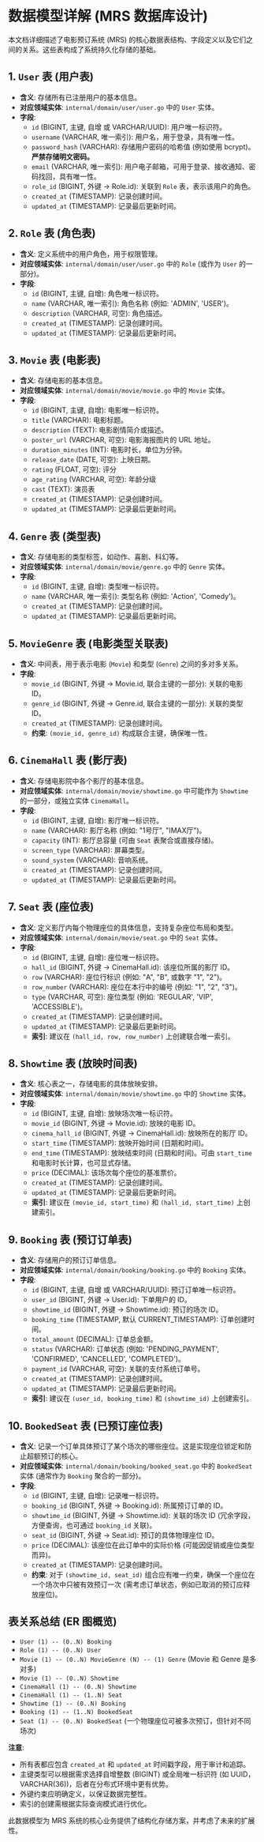 # 数据模型详解 (MRS 数据库设计)

本文档详细描述了电影预订系统 (MRS) 的核心数据表结构、字段定义以及它们之间的关系。这些表构成了系统持久化存储的基础。

## 1. `User` 表 (用户表)

*   **含义**: 存储所有已注册用户的基本信息。
*   **对应领域实体**: `internal/domain/user/user.go` 中的 `User` 实体。
*   **字段**:
    *   `id` (BIGINT, 主键, 自增 或 VARCHAR/UUID): 用户唯一标识符。
    *   `username` (VARCHAR, 唯一索引): 用户名，用于登录，具有唯一性。
    *   `password_hash` (VARCHAR): 存储用户密码的哈希值 (例如使用 bcrypt)。**严禁存储明文密码。**
    *   `email` (VARCHAR, 唯一索引): 用户电子邮箱，可用于登录、接收通知、密码找回，具有唯一性。
    *   `role_id` (BIGINT, 外键 -> Role.id): 关联到 `Role` 表，表示该用户的角色。
    *   `created_at` (TIMESTAMP): 记录创建时间。
    *   `updated_at` (TIMESTAMP): 记录最后更新时间。

## 2. `Role` 表 (角色表)

*   **含义**: 定义系统中的用户角色，用于权限管理。
*   **对应领域实体**: `internal/domain/user/user.go` 中的 `Role` (或作为 `User` 的一部分)。
*   **字段**:
    *   `id` (BIGINT, 主键, 自增): 角色唯一标识符。
    *   `name` (VARCHAR, 唯一索引): 角色名称 (例如: 'ADMIN', 'USER')。
    *   `description` (VARCHAR, 可空): 角色描述。
    *   `created_at` (TIMESTAMP): 记录创建时间。
    *   `updated_at` (TIMESTAMP): 记录最后更新时间。

## 3. `Movie` 表 (电影表)

*   **含义**: 存储电影的基本信息。
*   **对应领域实体**: `internal/domain/movie/movie.go` 中的 `Movie` 实体。
*   **字段**:
    *   `id` (BIGINT, 主键, 自增): 电影唯一标识符。
    *   `title` (VARCHAR): 电影标题。
    *   `description` (TEXT): 电影剧情简介或描述。
    *   `poster_url` (VARCHAR, 可空): 电影海报图片的 URL 地址。
    *   `duration_minutes` (INT): 电影时长，单位为分钟。
    *   `release_date` (DATE, 可空): 上映日期。
    *   `rating` (FLOAT, 可空): 评分
    *   `age_rating` (VARCHAR, 可空): 年龄分级
    *   `cast` (TEXT): 演员表
    *   `created_at` (TIMESTAMP): 记录创建时间。
    *   `updated_at` (TIMESTAMP): 记录最后更新时间。

## 4. `Genre` 表 (类型表)

*   **含义**: 存储电影的类型标签，如动作、喜剧、科幻等。
*   **对应领域实体**: `internal/domain/movie/genre.go` 中的 `Genre` 实体。
*   **字段**:
    *   `id` (BIGINT, 主键, 自增): 类型唯一标识符。
    *   `name` (VARCHAR, 唯一索引): 类型名称 (例如: 'Action', 'Comedy')。
    *   `created_at` (TIMESTAMP): 记录创建时间。
    *   `updated_at` (TIMESTAMP): 记录最后更新时间。

## 5. `MovieGenre` 表 (电影类型关联表)

*   **含义**: 中间表，用于表示电影 (`Movie`) 和类型 (`Genre`) 之间的多对多关系。
*   **字段**:
    *   `movie_id` (BIGINT, 外键 -> Movie.id, 联合主键的一部分): 关联的电影 ID。
    *   `genre_id` (BIGINT, 外键 -> Genre.id, 联合主键的一部分): 关联的类型 ID。
    *   `created_at` (TIMESTAMP): 记录创建时间。
    *   **约束**: `(movie_id, genre_id)` 构成联合主键，确保唯一性。

## 6. `CinemaHall` 表 (影厅表)

*   **含义**: 存储电影院中各个影厅的基本信息。
*   **对应领域实体**: `internal/domain/movie/showtime.go` 中可能作为 `Showtime` 的一部分，或独立实体 `CinemaHall`。
*   **字段**:
    *   `id` (BIGINT, 主键, 自增): 影厅唯一标识符。
    *   `name` (VARCHAR): 影厅名称 (例如: "1号厅", "IMAX厅")。
    *   `capacity` (INT): 影厅总容量 (可由 `Seat` 表聚合或直接存储)。
    *   `screen_type` (VARCHAR): 屏幕类型。
    *   `sound_system` (VARCHAR): 音响系统。
    *   `created_at` (TIMESTAMP): 记录创建时间。
    *   `updated_at` (TIMESTAMP): 记录最后更新时间。

## 7. `Seat` 表 (座位表)

*   **含义**: 定义影厅内每个物理座位的具体信息，支持复杂座位布局和类型。
*   **对应领域实体**: `internal/domain/movie/seat.go` 中的 `Seat` 实体。
*   **字段**:
    *   `id` (BIGINT, 主键, 自增): 座位唯一标识符。
    *   `hall_id` (BIGINT, 外键 -> CinemaHall.id): 该座位所属的影厅 ID。
    *   `row` (VARCHAR): 座位行标识 (例如: "A", "B", 或数字 "1", "2")。
    *   `row_number` (VARCHAR): 座位在本行中的编号 (例如: "1", "2", "3")。
    *   `type` (VARCHAR, 可空): 座位类型 (例如: 'REGULAR', 'VIP', 'ACCESSIBLE')。
    *   `created_at` (TIMESTAMP): 记录创建时间。
    *   `updated_at` (TIMESTAMP): 记录最后更新时间。
    *   **索引**: 建议在 `(hall_id, row, row_number)` 上创建联合唯一索引。

## 8. `Showtime` 表 (放映时间表)

*   **含义**: 核心表之一，存储电影的具体放映安排。
*   **对应领域实体**: `internal/domain/movie/showtime.go` 中的 `Showtime` 实体。
*   **字段**:
    *   `id` (BIGINT, 主键, 自增): 放映场次唯一标识符。
    *   `movie_id` (BIGINT, 外键 -> Movie.id): 放映的电影 ID。
    *   `cinema_hall_id` (BIGINT, 外键 -> CinemaHall.id): 放映所在的影厅 ID。
    *   `start_time` (TIMESTAMP): 放映开始时间 (日期和时间)。
    *   `end_time` (TIMESTAMP): 放映结束时间 (日期和时间)。可由 `start_time` 和电影时长计算，也可显式存储。
    *   `price` (DECIMAL): 该场次每个座位的基准票价。
    *   `created_at` (TIMESTAMP): 记录创建时间。
    *   `updated_at` (TIMESTAMP): 记录最后更新时间。
    *   **索引**: 建议在 `(movie_id, start_time)` 和 `(hall_id, start_time)` 上创建索引。

## 9. `Booking` 表 (预订订单表)

*   **含义**: 存储用户的预订订单信息。
*   **对应领域实体**: `internal/domain/booking/booking.go` 中的 `Booking` 实体。
*   **字段**:
    *   `id` (BIGINT, 主键, 自增 或 VARCHAR/UUID): 预订订单唯一标识符。
    *   `user_id` (BIGINT, 外键 -> User.id): 下单用户的 ID。
    *   `showtime_id` (BIGINT, 外键 -> Showtime.id): 预订的场次 ID。
    *   `booking_time` (TIMESTAMP, 默认 CURRENT_TIMESTAMP): 订单创建时间。
    *   `total_amount` (DECIMAL): 订单总金额。
    *   `status` (VARCHAR): 订单状态 (例如: 'PENDING_PAYMENT', 'CONFIRMED', 'CANCELLED', 'COMPLETED')。
    *   `payment_id` (VARCHAR, 可空): 关联的支付系统订单号。
    *   `created_at` (TIMESTAMP): 记录创建时间。
    *   `updated_at` (TIMESTAMP): 记录最后更新时间。
    *   **索引**: 建议在 `(user_id, booking_time)` 和 `(showtime_id)` 上创建索引。

## 10. `BookedSeat` 表 (已预订座位表)

*   **含义**: 记录一个订单具体预订了某个场次的哪些座位。这是实现座位锁定和防止超额预订的核心。
*   **对应领域实体**: `internal/domain/booking/booked_seat.go` 中的 `BookedSeat` 实体 (通常作为 `Booking` 聚合的一部分)。
*   **字段**:
    *   `id` (BIGINT, 主键, 自增): 记录唯一标识符。
    *   `booking_id` (BIGINT, 外键 -> Booking.id): 所属预订订单的 ID。
    *   `showtime_id` (BIGINT, 外键 -> Showtime.id): 关联的场次 ID (冗余字段，方便查询，也可通过 `booking_id` 关联)。
    *   `seat_id` (BIGINT, 外键 -> Seat.id): 预订的具体物理座位 ID。
    *   `price` (DECIMAL): 该座位在此订单中的实际价格 (可能因促销或座位类型而异)。
    *   `created_at` (TIMESTAMP): 记录创建时间。
    *   **约束**: 对于 `(showtime_id, seat_id)` 组合应有唯一约束，确保一个座位在一个场次中只被有效预订一次 (需考虑订单状态，例如已取消的预订应释放座位)。

## 表关系总结 (ER 图概览)

*   `User (1) -- (0..N) Booking`
*   `Role (1) -- (0..N) User`
*   `Movie (1) -- (0..N) MovieGenre (N) -- (1) Genre` (Movie 和 Genre 是多对多)
*   `Movie (1) -- (0..N) Showtime`
*   `CinemaHall (1) -- (0..N) Showtime`
*   `CinemaHall (1) -- (1..N) Seat`
*   `Showtime (1) -- (0..N) Booking`
*   `Booking (1) -- (1..N) BookedSeat`
*   `Seat (1) -- (0..N) BookedSeat` (一个物理座位可被多次预订，但针对不同场次)

**注意**:

*   所有表都应包含 `created_at` 和 `updated_at` 时间戳字段，用于审计和追踪。
*   主键类型可以根据需求选择自增整数 (BIGINT) 或全局唯一标识符 (如 UUID，VARCHAR(36))，后者在分布式环境中更有优势。
*   外键约束应明确定义，以保证数据完整性。
*   索引的创建需根据实际查询模式进行优化。

此数据模型为 MRS 系统的核心业务提供了结构化存储方案，并考虑了未来的扩展性。